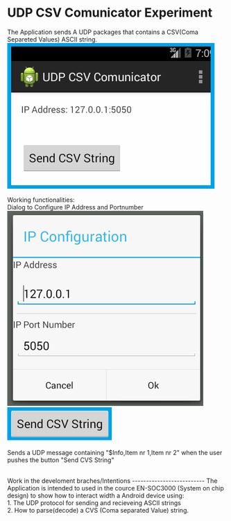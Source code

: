 UDP CSV Comunicator Experiment
===============================

The Application sends A UDP packages that contains a CSV(Coma Separeted Values) ASCII string. <br>
![alt tag](https://raw.githubusercontent.com/rlangoy/IFIVUDPCSVComunicatorExperiment/AlphaDev/doc/Images/MainActivity.PNG)

Working functionalities:<br>
    Dialog to Configure IP Address and Portnumber<br>
    ![alt tag](https://raw.githubusercontent.com/rlangoy/IFIVUDPCSVComunicatorExperiment/AlphaDev/doc/Images/IPAddressDialog.PNG)
    <br>
    ![alt tag](https://raw.githubusercontent.com/rlangoy/IFIVUDPCSVComunicatorExperiment/AlphaDev/doc/Images/SendButton.PNG)
    <br>
    <br>
    Sends a UDP message containing "$Info,Item nr 1,Item nr 2" when the user pushes the button "Send CVS String"<br>

<br>
Work in the develoment braches/Intentions
--------------------------
The Application is intended to used in the cource EN-SOC3000 (System on chip design) to show how to interact
 width a Android device using:<br>
     1. The UDP protocol for sending and recieveing ASCII strings<br>
     2. How to parse(decode) a CVS (Coma separated Value) string.<br>

